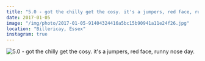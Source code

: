 ```yaml
---
title: "5.0 - got the chilly get the cosy. it's a jumpers, red face, runny nose day."
date: 2017-01-05
image: "/img/photo/2017-01-05-91404324416a5bc15b90941a11e24f26.jpg"
location: "Billericay, Essex"
instagram: true
---
```


![5.0 - got the chilly get the cosy. it's a jumpers, red face, runny nose day.](/img/photo/2017-01-05-91404324416a5bc15b90941a11e24f26.jpg)
